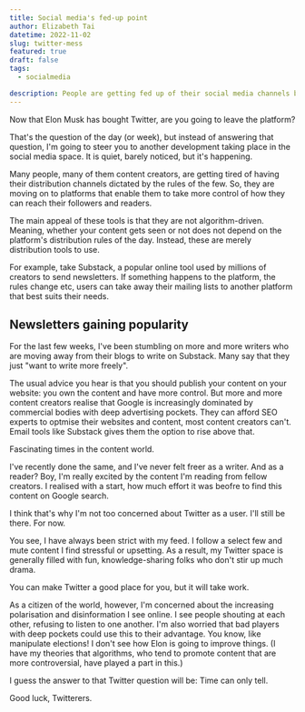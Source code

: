 ```yaml
---
title: Social media's fed-up point
author: Elizabeth Tai
datetime: 2022-11-02
slug: twitter-mess
featured: true
draft: false
tags:
  - socialmedia

description: People are getting fed up of their social media channels being wrecked by the actions of a few.
---
```


Now that Elon Musk has bought Twitter, are you going to leave the platform?

That's the question of the day (or week), but instead of answering that question, I'm going to steer you to another development taking place in the social media space. It is quiet, barely noticed, but it's happening.

Many people, many of them content creators, are getting tired of having their distribution channels dictated by the rules of the few. So, they are moving on to platforms that enable them to take more control of how they can reach their followers and readers.

The main appeal of these tools is that they are not algorithm-driven. Meaning, whether your content gets seen or not does not depend on the platform's distribution rules of the day. Instead, these are merely distribution tools to use.

For example, take Substack, a popular online tool used by millions of creators to send newsletters. If something happens to the platform, the rules change etc, users can take away their mailing lists to another platform that best suits their needs.

## Newsletters gaining popularity

For the last few weeks, I've been stumbling on more and more writers who are moving away from their blogs to write on Substack. Many say that they just "want to write more freely".

The usual advice you hear is that you should publish your content on your website: you own the content and have more control. But more and more content creators realise that Google is increasingly dominated by commercial bodies with deep advertising pockets. They can afford SEO experts to optmise their websites and content, most content creators can't. Email tools like Substack gives them the option to rise above that.

Fascinating times in the content world.

I've recently done the same, and I've never felt freer as a writer. And as a reader? Boy, I'm really excited by the content I'm reading from fellow creators. I realised with a start, how much effort it was beofre to find this content on Google search.

I think that's why I'm not too concerned about Twitter as a user. I'll still be there. For now.

You see, I have always been strict with my feed. I follow a select few and mute content I find stressful or upsetting. As a result, my Twitter space is generally filled with fun, knowledge-sharing folks who don't stir up much drama.

You can make Twitter a good place for you, but it will take work.

As a citizen of the world, however, I'm concerned about the increasing polarisation and disinformation I see online. I see people shouting at each other, refusing to listen to one another. I'm also worried that bad players with deep pockets could use this to their advantage. You know, like manipulate elections! I don't see how Elon is going to improve things. (I have my theories that algorithms, who tend to promote content that are more controversial, have played a part in this.)

I guess the answer to that Twitter question will be: Time can only tell.

Good luck, Twitterers.
